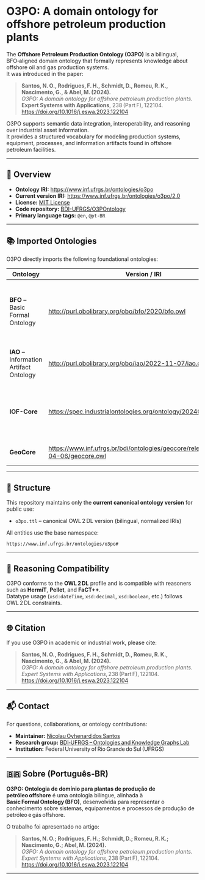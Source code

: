 # O3PO: A domain ontology for offshore petroleum production plants

The **Offshore Petroleum Production Ontology (O3PO)** is a bilingual, BFO‑aligned domain ontology that formally represents knowledge about offshore oil and gas production systems.  
It was introduced in the paper:

> **Santos, N. O., Rodrigues, F. H., Schmidt, D., Romeu, R. K., Nascimento, G., & Abel, M. (2024).**  
> *O3PO: A domain ontology for offshore petroleum production plants.*  
> **Expert Systems with Applications**, 238 (Part F), 122104.  
> <https://doi.org/10.1016/j.eswa.2023.122104>

O3PO supports semantic data integration, interoperability, and reasoning over industrial asset information.  
It provides a structured vocabulary for modeling production systems, equipment, processes, and information artifacts found in offshore petroleum facilities.

---

## 🧭 Overview

- **Ontology IRI:** <https://www.inf.ufrgs.br/ontologies/o3po>  
- **Current version IRI:** <https://www.inf.ufrgs.br/ontologies/o3po/2.0>  
- **License:** [MIT License](LICENSE)  
- **Code repository:** [BDI-UFRGS/O3POntology](https://github.com/BDI-UFRGS/O3POntology)  
- **Primary language tags:** `@en`, `@pt-BR`

---

## 📚 Imported Ontologies

O3PO directly imports the following foundational ontologies:

| Ontology | Version / IRI | Purpose |
|-----------|----------------|----------|
| **BFO** – Basic Formal Ontology | <http://purl.obolibrary.org/obo/bfo/2020/bfo.owl> | Upper-level ontology providing core categories (Object, Process, Quality, etc.) |
| **IAO** – Information Artifact Ontology | <http://purl.obolibrary.org/obo/iao/2022-11-07/iao.owl> | Metadata and information content entities |
| **IOF-Core** | <https://spec.industrialontologies.org/ontology/202401/core/Core/> | Common industrial foundation for Artifact, Process, and Function |
| **GeoCore** | <https://www.inf.ufrgs.br/bdi/ontologies/geocore/releases/2024-04-06/geocore.owl> | Spatial and geoscientific extensions |

---

## 🧩 Structure

This repository maintains only the **current canonical ontology version** for public use:

- `o3po.ttl` – canonical OWL 2 DL version (bilingual, normalized IRIs)

All entities use the base namespace:  

```
https://www.inf.ufrgs.br/ontologies/o3po#
```

---

## 🧠 Reasoning Compatibility

O3PO conforms to the **OWL 2 DL** profile and is compatible with reasoners such as **HermiT**, **Pellet**, and **FaCT++**.  
Datatype usage (`xsd:dateTime`, `xsd:decimal`, `xsd:boolean`, etc.) follows OWL 2 DL constraints.

---

## 🌐 Citation

If you use O3PO in academic or industrial work, please cite:

> **Santos, N. O., Rodrigues, F. H., Schmidt, D., Romeu, R. K., Nascimento, G., & Abel, M. (2024).**  
> *O3PO: A domain ontology for offshore petroleum production plants.*  
> *Expert Systems with Applications*, 238 (Part F), 122104.  
> <https://doi.org/10.1016/j.eswa.2023.122104>

---

## 📬 Contact

For questions, collaborations, or ontology contributions:

- **Maintainer:** [Nicolau Oyhenard dos Santos](mailto:nicolau.santos@inf.ufrgs.br)  
- **Research group:** [BDI‑UFRGS – Ontologies and Knowledge Graphs Lab](https://www.inf.ufrgs.br/bdi/)  
- **Institution:** Federal University of Rio Grande do Sul (UFRGS)

---

## 🇧🇷 Sobre (Português‑BR)

**O3PO: Ontologia de domínio para plantas de produção de petróleo offshore** é uma ontologia bilíngue, alinhada à **Basic Formal Ontology (BFO)**, desenvolvida para representar o conhecimento sobre sistemas, equipamentos e processos de produção de petróleo e gás offshore.  

O trabalho foi apresentado no artigo:

> **Santos, N. O.; Rodrigues, F. H.; Schmidt, D.; Romeu, R. K.; Nascimento, G.; Abel, M. (2024).**  
> *O3PO: A domain ontology for offshore petroleum production plants.*  
> *Expert Systems with Applications*, 238 (Part F), 122104.  
> <https://doi.org/10.1016/j.eswa.2023.122104>

---
